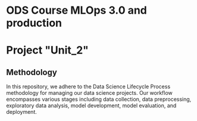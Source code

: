 # ODS Course MLOps 3.0 and production
# Project "Unit_2"

## Methodology

In this repository, we adhere to the Data Science Lifecycle Process methodology for managing our data science projects. Our workflow encompasses various stages including data collection, data preprocessing, exploratory data analysis, model development, model evaluation, and deployment.
